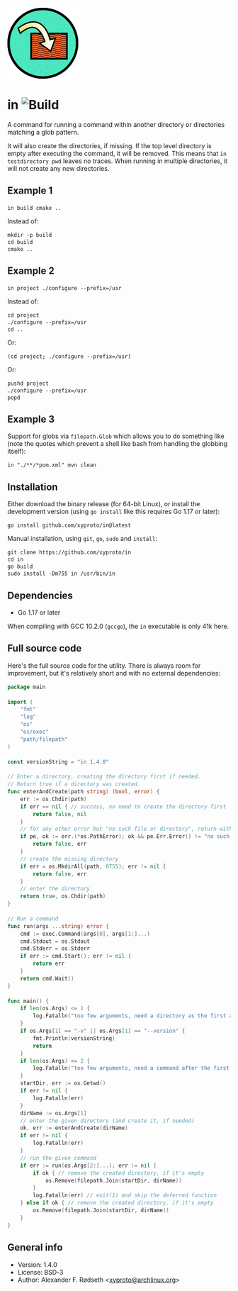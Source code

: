![logo](img/in_160.png)

# in ![Build](https://github.com/xyproto/in/workflows/Build/badge.svg)

A command for running a command within another directory or directories matching a glob pattern.

It will also create the directories, if missing. If the top level directory is empty after executing the command, it will be removed. This means that `in testdirectory pwd` leaves no traces. When running in multiple directories, it will not create any new directories.

## Example 1

    in build cmake ..

Instead of:

    mkdir -p build
    cd build
    cmake ..

## Example 2

    in project ./configure --prefix=/usr

Instead of:

    cd project
    ./configure --prefix=/usr
    cd ..

Or:

    (cd project; ./configure --prefix=/usr)

Or:

    pushd project
    ./configure --prefix=/usr
    popd

## Example 3

Support for globs via `filepath.Glob` which allows you to do something like (note the quotes which prevent a shell like bash from handling the globbing itself):

    in "./**/*pom.xml" mvn clean


## Installation

Either download the binary release (for 64-bit Linux), or install the development version (using `go install` like this requires Go 1.17 or later):

    go install github.com/xyproto/in@latest

Manual installation, using `git`, `go`, `sudo` and `install`:

    git clone https://github.com/xyproto/in
    cd in
    go build
    sudo install -Dm755 in /usr/bin/in

## Dependencies

* Go 1.17 or later

When compiling with GCC 10.2.0 (`gccgo`), the `in` executable is only 41k here.

## Full source code

Here's the full source code for the utility. There is always room for improvement, but it's relatively short and with no external dependencies:

```go
package main

import (
    "fmt"
    "log"
    "os"
    "os/exec"
    "path/filepath"
)

const versionString = "in 1.4.0"

// Enter a directory, creating the directory first if needed.
// Return true if a directory was created.
func enterAndCreate(path string) (bool, error) {
    err := os.Chdir(path)
    if err == nil { // success, no need to create the directory first
        return false, nil
    }
    // for any other error but "no such file or directory", return with an error
    if pe, ok := err.(*os.PathError); ok && pe.Err.Error() != "no such file or directory" {
        return false, err
    }
    // create the missing directory
    if err = os.MkdirAll(path, 0755); err != nil {
        return false, err
    }
    // enter the directory
    return true, os.Chdir(path)
}

// Run a command
func run(args ...string) error {
    cmd := exec.Command(args[0], args[1:]...)
    cmd.Stdout = os.Stdout
    cmd.Stderr = os.Stderr
    if err := cmd.Start(); err != nil {
        return err
    }
    return cmd.Wait()
}

func main() {
    if len(os.Args) <= 1 {
        log.Fatalln("too few arguments, need a directory as the first argument")
    }
    if os.Args[1] == "-v" || os.Args[1] == "--version" {
        fmt.Println(versionString)
        return
    }
    if len(os.Args) <= 2 {
        log.Fatalln("too few arguments, need a command after the first argument")
    }
    startDir, err := os.Getwd()
    if err != nil {
        log.Fatalln(err)
    }
    dirName := os.Args[1]
    // enter the given directory (and create it, if needed)
    ok, err := enterAndCreate(dirName)
    if err != nil {
        log.Fatalln(err)
    }
    // run the given command
    if err := run(os.Args[2:]...); err != nil {
        if ok { // remove the created directory, if it's empty
            os.Remove(filepath.Join(startDir, dirName))
        }
        log.Fatalln(err) // exit(1) and skip the deferred function
    } else if ok { // remove the created directory, if it's empty
        os.Remove(filepath.Join(startDir, dirName))
    }
}
```

## General info

* Version: 1.4.0
* License: BSD-3
* Author: Alexander F. Rødseth &lt;xyproto@archlinux.org&gt;
